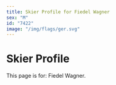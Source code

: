 ```yaml
---
title: Skier Profile for Fiedel Wagner
sex: "M"
id: "7422"
image: "/img/flags/ger.svg" 
---
```


# Skier Profile

This page is for: Fiedel Wagner.
    